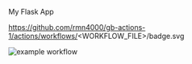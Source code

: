 My Flask App


https://github.com/rmn4000/gb-actions-1/actions/workflows/<WORKFLOW_FILE>/badge.svg


![example workflow](https://github.com/rmn4000/gb-actions-1/actions/workflows/main.yml/badge.svg)
